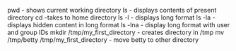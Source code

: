 pwd - shows current working directory
ls - displays contents of present directory
cd -takes to home directory
ls -l - displays long format
ls -la - displays hidden content in long format
ls -lna - display long format with user and group IDs
mkdir /tmp/my_first_directory - creates directory in /tmp
mv /tmp/betty /tmp/my_first_directory - move betty to other directory
